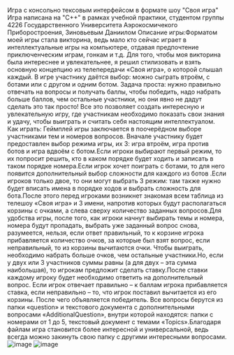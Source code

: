Игра с консольно тексовым интерфейсом в формате шоу "Своя игра"
Игра написана на "C++" в рамках учебной практики, студентом группы 4226 Государственного Университета Аэрокосмичекого Приборостроения, Зиновьевым Даниилом
Описание игры:Форматом моей игры стала викторина, ведь мало кто сейчас играет в интеллектуальные игры на компьютере, отдавая предпочтение приключенческим играм, гонкам и т.д. Для того, чтобы моя викторина была интереснее и увлекательнее, я решил стилизовать и взять основную концепцию из телепередачи «Своя игра», о которой слышал каждый. В игре участнику даётся выбор: можно сыграть втроём, с ботами или с другом и одним ботом. Задача проста: нужно правильно отвечать на вопросы и получать баллы, чтобы победить, надо набрать больше баллов, чем остальные участники, но они явно не дадут сделать это так просто! Все это позволяет создать интересную и увлекательную игру, где участникам необходимо показать свои знания и удачу, чтобы выиграть и считать себя настоящим интеллектуалом.
Как играть: Геймплей игры заключается в поочерёдном выборе участниками тем и номеров вопросов. Вначале участнику будет предоставлен выбор режима игры, их 3: игра втроём, игра против ботов и игра вдвоём с ботом.Если игроки выбирают первый режим, то их попросит решить, кто в каком порядке будет ходить и записать в таком порядке номера.Если игрок хочет поиграть с ботами, то для него появится дополнительный выбор сложности для каждого из ботов .Если игроков только двое, то они могут выбрать 3 режим: там также нужно будет вписать имена в порядке ходов и выбрать сложность для бота.После этого перед игроками возникнет знакомая всем таблица из телешоу «Своя игра» и 3 имени, напротив которых будут располагаться корзины с очками, а слева сверху количество заданных вопросов.Для удобства игры, после того, как игроки начнут выбирать темы и номера, номера будут пропадать, выбрать уже заданный вопрос снова, разумеется, нельзя, если ответ правильный, то к корзине игрока прибавляется количество очков, за которые был взят вопрос, если неправильный, то из корзины вычитаются очки. Чтобы выиграть, необходимо набрать больше очков, чем остальные участники.Но, если у двух или 3 участников суммы равны (а для двух – эта сумма наибольшая), то игрокам предложит сделать ставку.После ставки каждому игроку будет необходимо ответить на дополнительный вопрос. Если игрок отвечает правильно – к баллам игрока прибавляется ставка, если неправильно – то, что игрок поставил вычитается из его корзины. После чего объявляется победитель. Все вопросы берутся из папки «question» и текстового документа с дополнительными вопросами «AdditionalQuestion»,
внутри которой находятся: папки с номерами от 1 до 5, текстовый документ с темами «Topics».Благодаря файлам игра становится более интересной и универсальной, ведь всегда можно закинуть свою папку с другими интересными вопросами.
![image](https://github.com/DaniilZinoviev05/ConsoleApplicationGame/assets/135070918/5de98219-a3b3-4e72-a99e-e12fa014b003)
![image](https://github.com/DaniilZinoviev05/ConsoleApplicationGame/assets/135070918/5160b7b4-5459-4a4e-8bb2-322f53976e5e)
